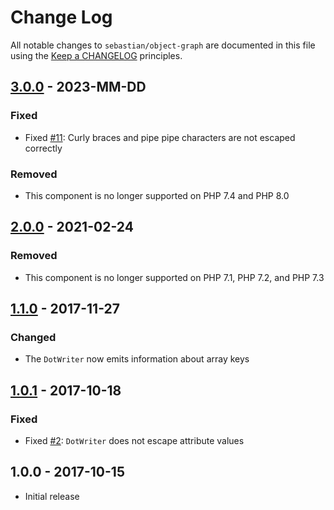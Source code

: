# Change Log

All notable changes to `sebastian/object-graph` are documented in this file using the [Keep a CHANGELOG](http://keepachangelog.com/) principles.

## [3.0.0] - 2023-MM-DD

### Fixed

* Fixed [#11](https://github.com/sebastianbergmann/object-graph/pull/11): Curly braces and pipe pipe characters are not escaped correctly

### Removed

* This component is no longer supported on PHP 7.4 and PHP 8.0

## [2.0.0] - 2021-02-24

### Removed

* This component is no longer supported on PHP 7.1, PHP 7.2, and PHP 7.3

## [1.1.0] - 2017-11-27

### Changed

* The `DotWriter` now emits information about array keys

## [1.0.1] - 2017-10-18

### Fixed

* Fixed [#2](https://github.com/sebastianbergmann/object-graph/issues/2): `DotWriter` does not escape attribute values

## 1.0.0 - 2017-10-15

* Initial release

[3.0.0]: https://github.com/sebastianbergmann/object-graph/compare/2.0.0...main
[2.0.0]: https://github.com/sebastianbergmann/object-graph/compare/1.1.0...2.0.0
[1.1.0]: https://github.com/sebastianbergmann/object-graph/compare/1.0.1...1.1.0
[1.0.1]: https://github.com/sebastianbergmann/object-graph/compare/1.0.0...1.0.1
